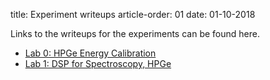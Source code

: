 title: Experiment writeups
article-order: 01
date: 01-10-2018

Links to the writeups for the experiments can be found here.

 - [Lab 0: HPGe Energy Calibration]({filename}/downloads/lab0_writeup.pdf)
 - [Lab 1: DSP for Spectroscopy, HPGe]({filename}/downloads/lab1_writeup.pdf)
